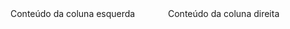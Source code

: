 <div style="float:left; width:50%;">
  Conteúdo da coluna esquerda
</div>
<div style="float:right; width:50%;">
  Conteúdo da coluna direita
</div>
